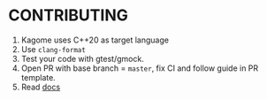 [//]: # (
Copyright Quadrivium LLC
All Rights Reserved
SPDX-License-Identifier: Apache-2.0
)

# CONTRIBUTING

1. Kagome uses C++20 as target language
2. Use `clang-format`
3. Test your code with gtest/gmock.
4. Open PR with base branch = `master`, fix CI and follow guide in PR template.
5. Read [docs](./docs)
